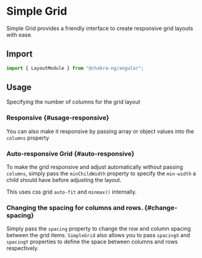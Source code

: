 # Simple Grid

Simple Grid provides a friendly interface to create responsive grid layouts with ease.

## Import

```typescript
import { LayoutModule } from "@chakra-ng/angular";
```

## Usage

Specifying the number of columns for the grid layout

### Responsive {#usage-responsive}

You can also make it responsive by passing array or object values into the `columns` property

### Auto-responsive Grid {#auto-responsive}

To make the grid responsive and adjust automatically without passing `columns`, simply pass the 
`minChildWidth` property to specify the `min-width` a child should have before adjusting the layout.

This uses css grid `auto-fit` and `minmax()` internally.

### Changing the spacing for columns and rows. {#change-spacing}

Simply pass the `spacing` property to change the row and column spacing between the grid items.
`SimpleGrid` also allows you to pass `spacingX` and `spacingY` properties to define the space between columns and rows respectively.

